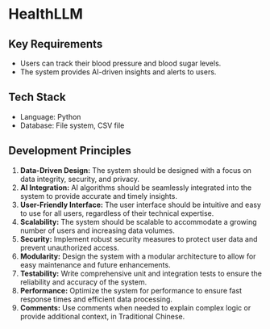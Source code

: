 # HealthLLM

## Key Requirements

-   Users can track their blood pressure and blood sugar levels.
-   The system provides AI-driven insights and alerts to users.

## Tech Stack

-   Language: Python
-   Database: File system, CSV file

## Development Principles

1.  **Data-Driven Design:** The system should be designed with a focus on data integrity, security, and privacy.
2.  **AI Integration:** AI algorithms should be seamlessly integrated into the system to provide accurate and timely insights.
3.  **User-Friendly Interface:** The user interface should be intuitive and easy to use for all users, regardless of their technical expertise.
4.  **Scalability:** The system should be scalable to accommodate a growing number of users and increasing data volumes.
5.  **Security:** Implement robust security measures to protect user data and prevent unauthorized access.
6.  **Modularity:** Design the system with a modular architecture to allow for easy maintenance and future enhancements.
7.  **Testability:** Write comprehensive unit and integration tests to ensure the reliability and accuracy of the system.
8.  **Performance:** Optimize the system for performance to ensure fast response times and efficient data processing.
9.  **Comments:** Use comments when needed to explain complex logic or provide additional context, in Traditional Chinese.
